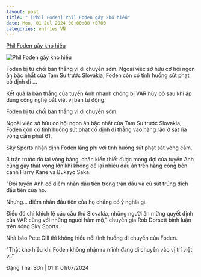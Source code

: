 ```yaml
---
layout: post
title: " [Phil Foden] Phil Foden gây khó hiểu"
date: Mon, 01 Jul 2024 00:00:00 +0700
categories: entries VN
---
```

[Phil Foden gây khó hiểu](https://www.tinthethao.com.vn/phil-foden-gay-kho-hieu-d767845.html)

![Phil Foden gây khó hiểu](https://media.tinthethao.com.vn/resize/534x280/files/bongda/2024/07/01/phil-foden-1jpg.jpg)

Foden bị từ chối bàn thắng vì di chuyển sớm. Ngoài việc sở hữu cơ hội ngon ăn bậc nhất của Tam Sư trước Slovakia, Foden còn có tình huống sút phạt cố định đi ...

Kết quả là bàn thắng của tuyển Anh nhanh chóng bị VAR hủy bỏ sau khi áp dụng công nghệ bắt việt vị bán tự động.

Foden bị từ chối bàn thắng vì di chuyển sớm.

Ngoài việc sở hữu cơ hội ngon ăn bậc nhất của Tam Sư trước Slovakia, Foden còn có tình huống sút phạt cố định đi thẳng vào hàng rào ở sát rìa vòng cấm phút 61.

Sky Sports nhận định Foden lãng phí với tình huống sút phạt sát vòng cấm.

3 trận trước đó tại vòng bảng, chân kiến thiết được mong đợi của tuyển Anh cũng gây thất vọng lớn khi không để lại nhiều dấu ấn trên hàng công bên cạnh Harry Kane và Bukayo Saka.

"Đội tuyển Anh có điểm nhấn đầu tiên trong trận đấu và cú sút trúng đích đầu tiên của họ.

Nhưng... điểm nhấn đầu tiên của họ chẳng có ý nghĩa gì.

Điều đó chỉ khích lệ các cầu thủ Slovakia, những người ăn mừng quyết định của VAR cùng với những người hâm mộ," chuyên gia Rob Dorsett bình luận trên sóng Sky Sports.

Nhà báo Pete Gill thì không hiểu nổi tình huống di chuyển của Foden.

"Thật khó hiểu khi Foden không nhận ra mình đang di chuyển vào vị trí việt vị."

Đặng Thái Sơn | 01:11 01/07/2024

